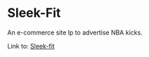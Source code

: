 # Sleek-Fit

An e-commerce site lp
to advertise NBA kicks.

Link to: [Sleek-fit](https://nato360.github.io/Sleek-Fit/)
